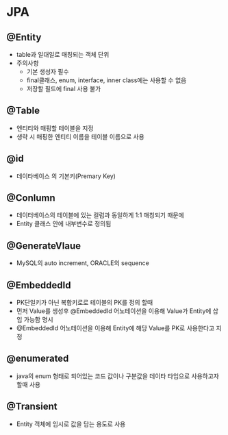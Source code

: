 # JPA

## @Entity
  - table과 일대일로 매칭되는 객체 단위
  - 주의사항
    - 기본 생성자 필수
    - final클래스, enum, interface, inner class에는 사용할 수 없음
    - 저장할 필드에 final 사용 불가
## @Table
  - 엔티티와 매핑할 테이블을 지정
  - 생략 시 매핑한 엔티티 이름을 테이블 이름으로 사용

## @id
  - 데이타베이스 의 기본키(Premary Key)
## @Conlumn
  - 데이터베이스의 테이블에 있는 컬럼과 동일하게 1:1 매칭되기 때문에
  - Entity 클래스 안에 내부변수로 정의됨
## @GenerateVlaue
  - MySQL의 auto increment, ORACLE의 sequence
## @EmbeddedId
  - PK단일키가 아닌 복합키로로 테이블의 PK를 정의 할때 
  - 먼저 Value를 생성후 @EmbeddedId 어노테이션을 이용해 Value가 Entity에 삽입 가능함 명시
  - @EmbeddedId 어노테이션을 이용해 Entity에 해당 Value를 PK로 사용한다고 지정
## @enumerated
  - java의 enum 형태로 되어있는 코드 값이나 구분값을 데이타 타입으로 사용하고자 할때 사용
## @Transient
  - Entity 객체에 임시로 값을 담는 용도로 사용
